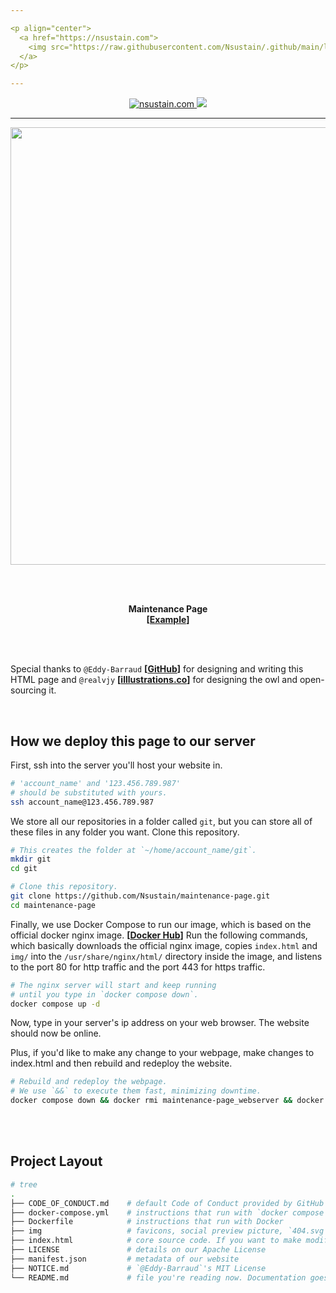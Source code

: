 ```yaml
---

<p align="center">
  <a href="https://nsustain.com">
    <img src="https://raw.githubusercontent.com/Nsustain/.github/main/logo/logo_github.png" width="350">
  </a>
</p>

---
```


<p align="center">
  <a href="https://github.com/Nsustain/nsustain.com">
    <img alt="nsustain.com" src="https://img.shields.io/badge/GitHub-nsustain.com-brightgreen">
  </a>
  <a href="https://github.com/Nsustain/nsustain.com/blob/main/LICENSE">
    <img src="https://badgen.net/github/license/Nsustain/.github">
  </a>
</p>

---



<p align="center">
  <a href="https://Nsustain.github.io/maintenance-page/">
    <img src="https://user-images.githubusercontent.com/19341857/178981690-2c7deefe-d302-4828-818c-cc48562e6471.png" width="700">
  </a>
</p>

<!--
A gif can be generated by using
ffmpeg -ss 2 -i input.mp4 -filter_complex "[0]reverse[r];[0][r]concat=n=2:v=1:a=0,split[s0][s1];[s0]palettegen[p];[s1][p]paletteuse" output.gif

which was from @llogan
https://superuser.com/questions/1608327/ffmpeg-boomerang-effect-to-gif
-->

<br>
<br>
<p align="center">
  <b>
    Maintenance Page<br>
    [<a href="https://Nsustain.github.io/maintenance-page/">Example</a>]
  </b>
</p>

<br>
<br>

Special thanks to `@Eddy-Barraud`
**[[GitHub](https://github.com/Eddy-Barraud/maintenance)]**
for designing and writing this HTML page and
`@realvjy` **[[illlustrations.co](https://illlustrations.co/)]**
for designing the owl and
open-sourcing it.

<br>

## How we deploy this page to our server

First, ssh into the server you'll host
your website in.

```bash
# 'account_name' and '123.456.789.987'
# should be substituted with yours.
ssh account_name@123.456.789.987
```

We store all our repositories in a folder
called `git`, but you can store all of these files
in any folder you want. Clone this repository.

```bash
# This creates the folder at `~/home/account_name/git`.
mkdir git
cd git

# Clone this repository.
git clone https://github.com/Nsustain/maintenance-page.git
cd maintenance-page
```

Finally, we use Docker Compose to run our image,
which is based on the official docker nginx image.
**[[Docker Hub](https://hub.docker.com/_/nginx)]**
Run the following commands, which basically
downloads the official nginx image,
copies `index.html` and `img/` into the
`/usr/share/nginx/html/` directory inside the image,
and listens to the port 80 for http traffic and
the port 443 for https traffic.

```bash
# The nginx server will start and keep running
# until you type in `docker compose down`.
docker compose up -d
```

Now, type in your server's ip address on your
web browser. The website should now be online.


Plus, if you'd like to make any change to
your webpage, make changes to index.html
and then rebuild and redeploy the website.

```bash
# Rebuild and redeploy the webpage.
# We use `&&` to execute them fast, minimizing downtime.
docker compose down && docker rmi maintenance-page_webserver && docker compose up -d
```

<br>
<br>

## Project Layout

```bash
# tree
.
├── CODE_OF_CONDUCT.md    # default Code of Conduct provided by GitHub
├── docker-compose.yml    # instructions that run with `docker compose up -d`
├── Dockerfile            # instructions that run with Docker
├── img                   # favicons, social preview picture, `404.svg`
├── index.html            # core source code. If you want to make modifications, it'll most likely happen here
├── LICENSE               # details on our Apache License
├── manifest.json         # metadata of our website
├── NOTICE.md             # `@Eddy-Barraud`'s MIT License
└── README.md             # file you're reading now. Documentation goes here
```

<br>
<br>
<br>
